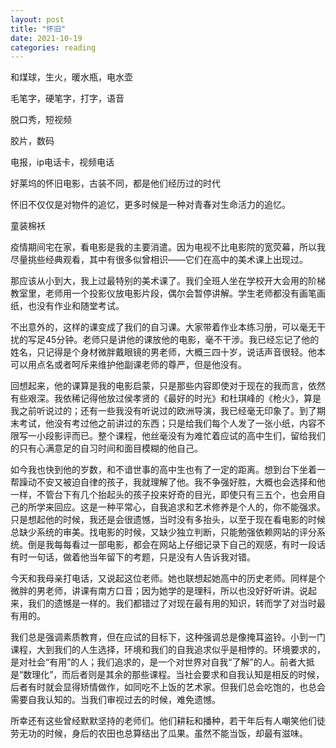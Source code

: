```yaml
---
layout: post
title: "怀旧"
date: 2021-10-19
categories: reading
---
```


和煤球，生火，暖水瓶，电水壶

毛笔字，硬笔字，打字，语音

脱口秀，短视频

胶片，数码

电报，ip电话卡，视频电话

好莱坞的怀旧电影，古装不同，都是他们经历过的时代

怀旧不仅仅是对物件的追忆，更多时候是一种对青春对生命活力的追忆。

童装棉袄







疫情期间宅在家，看电影是我的主要消遣。因为电视不比电影院的宽荧幕，所以我尽量挑些经典观看，其中有很多似曾相识——它们在高中的美术课上出现过。

那应该从小到大，我上过最特别的美术课了。我们全班人坐在学校开大会用的阶梯教室里，老师用一个投影仪放电影片段，偶尔会暂停讲解。学生老师都没有画笔画纸，也没有作业和随堂考试。

不出意外的，这样的课变成了我们的自习课。大家带着作业本练习册，可以毫无干扰的写足45分钟。老师只是讲他的课放他的电影，毫不干涉。我已经忘记了他的姓名，只记得是个身材微胖戴眼镜的男老师，大概三四十岁，说话声音很轻。他本可以用点名或者呵斥来维护他副课老师的尊严，但是他没有。

回想起来，他的课算是我的电影启蒙，只是那些内容即使对于现在的我而言，依然有些艰深。我依稀记得他放过侯孝贤的《最好的时光》和杜琪峰的《枪火》，算是我之前听说过的；还有一些我没有听说过的欧洲导演，我已经毫无印象了。到了期末考试，他没有考过他之前讲过的东西；只是给我们每个人发了一张小纸，内容不限写一小段影评而已。整个课程，他丝毫没有为难忙着应试的高中生们，留给我们的只有心满意足的自习时间和面目模糊的他自己。

如今我也快到他的岁数，和不谙世事的高中生也有了一定的距离。想到台下坐着一帮躁动不安又被迫自律的孩子，我就理解了他。我不争强好胜，大概也会选择和他一样，不管台下有几个抬起头的孩子投来好奇的目光，即使只有三五个，也会用自己的所学来回应。这是一种平常心，自我追求和艺术修养是个人的，你不能强求。只是想起他的时候，我还是会很遗憾，当时没有多抬头，以至于现在看电影的时候总缺少系统的审美。找电影的时候，又缺少独立判断，只能勉强依赖网站的评分系统。倒是我每每看过一部电影，都会在网站上仔细记录下自己的观感，有时一段话有时一句话，做着他当年留下的考题，只是没有人告诉我对错。

今天和我母亲打电话，又说起这位老师。她也联想起她高中的历史老师。同样是个微胖的男老师，讲课有南方口音；因为她学的是理科，所以也没好好听讲。说起来，我们的遗憾是一样的。我们都错过了对现在最有用的知识，转而学了对当时最有用的。

我们总是强调素质教育，但在应试的目标下，这种强调总是像掩耳盗铃。小到一门课程，大到我们的人生选择，环境和我们的自我追求似乎是相悖的。环境要求的，是对社会“有用”的人；我们追求的，是一个对世界对自我“了解”的人。前者大抵是“数理化”，而后者则是其余的那些课程。当社会要求和自我认知是相反的时候，后者有时就会显得矫情做作，如同吃不上饭的艺术家。但我们总会吃饱的，也总会需要自我认知的。当我们审视过去的时候，难免遗憾。

所幸还有这些曾经默默坚持的老师们。他们耕耘和播种，若干年后有人嘲笑他们徒劳无功的时候，身后的农田也总算结出了瓜果。虽然不能当饭，却最有滋味。








